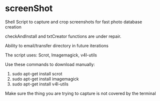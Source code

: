 # screenShot
Shell Script to capture and crop screenshots for fast photo database creation

checkAndInstall and txtCreator functions are under repair. 

Ability to email/transfer directory in future iterations

The script uses: Scrot, Imagemagick, v4l-utils 

Use these commands to download manually:
1. sudo apt-get install scrot
2. sudo apt-get install imagemagick
3. sudo apt-get install v4l-utils

Make sure the thing you are trying to capture is not covered by the terminal
